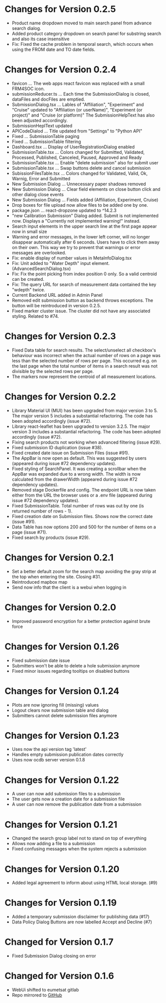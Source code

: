 # Changes for Version 0.2.5
- Product name dropdown moved to main search panel from advance search dialog.
- Added product category dropdown on search panel for substring search and also its case insensitive
- Fix: Fixed the cache problem in temporal search, which occurs when using the FROM date and TO date fields.

# Changes for Version 0.2.4
- favicon ... The web apps react favicon was replaced with a small FRM4SOC icon.  
- submissionReducer.ts ... Each time the SubmissionDialog is closed, dataFiles and docFiles are emptied.
- SubmissionDialog.tsx ... Lables of "Affiliation", "Experiment" and "Cruise" updated to "Affiliation (or userName)", 
  "Experiment (or project)" and "Cruise (or platform)"
  The SubmissionHelpText has also been adjusted accordingly.  
- SubmissionHeplText updated
- APICodeDialod ... Title updated from "Settings" to "Python API"
- Fixed ... SubmissionTable paging
- Fixed ... SubmissionTable filtering
- Dashboard.tsx ... Display of UserRegistrationDialog enabled
- SubmissionTable.tsx ... Colors changed for Submitted, Validated, Processed, Published, Canceled, Paused, Approved and Ready
- SubmissionTable.tsx ... Enable "delete submission" also for submit user
- SubmissionTable.tsx ... Swap buttons delete and cancel submission
- SubissionFilesTable.tsx ... Colors changed for Validated, Valid, Ok, Warnig, Error and Submitted
- New Submission Dialog ... Unnecessary paper shadows removed
- New Submission Dialog ... Clear field elements on close button click and other dialog close events
- New Submission Dialog ... Fields added (Affiliation, Experiment, Cruise)
- Drop boxes for file upload now allow files to be added one by one.
- package.json ... react-dropzone updated to ^14.2.3
- "new Calibration Submission" Dialog added.
  Submit is not implemented now. Displays a "Currently not implemented warning!" instead.
- Search input elements in the upper search line at the first page appear now in small size
- Warning and error messages, in the lower left corner, will no longer disappear automatically after 6 seconds.
  Users have to click them away on their own. This way we try to prevent that warnings or error messages
  are overlooked.
- Fix: enable display of number values in MetaInfoDialog.tsx
- Fix: Unit added to "Water Depth" input element. (AdvancedSearchDialog.tsx)
- Fix: Fix the point picking from index position 0 only. So a valid centroid can be created.
- Fix: The query URL for search of measurement data contained the key "wdepth" twice. 
- Current Backend URL added in Admin Panel
- Removed edit submission button as backend throws exceptions. The button will be reintroduced in version 0.2.5.
- Fixed marker cluster issue. The cluster did not have any associated styling. Related to #74.

# Changes for Version 0.2.3

- Fixed Data table for search results. The select/unselect all checkbox's behaviour was incorrect when the actual number
  of rows on a page was less than the selected number of rows per page. This occurred e.g. on the last page when the
  total number of items in a search result was not divisible by the selected rows per page.
- The markers now represent the centroid of all measurement locations.

# Changes for Version 0.2.2

- Library Material UI (MUI) has been upgraded from major version 3 to 5.
  The major version 5 includes a substantial refactoring. The code has been adopted accordingly
  (issue #72).
- Library react-leaflet has been upgraded to version 3.2.5. The major version 3 includes
  a substantial refactoring. The code has been adopted accordingly (issue #72).
- Fixing search products not working when advanced filtering (issue #29).
- Fixed submission ID duplication (issue #38).
- Fixed created date issue on Submission Files (issue #91).
- The AppBar is now open as default. This was suggested by users (appeared during issue #72 dependency updates).
- Fixed styling of SearchPanel. It was creating a scrollbar when the AppBar was expanded due to a wrong width. The width
  is now calculated from the drawerWidth (appeared during issue #72 dependency updates).
- Removed stage Dockerfile and config. The endpoint URL is now taken either from the URL the browser uses or a .env
  file (appeared during issue #72 dependency updates).
- Fixed SubmissionTable. Total number of rows was out by one (is returned number of rows - 1).
- Fixed creation date on Submission files. Shows now the correct date (issue #91).
- Data Table has now options 200 and 500 for the number of items on a page (issue #71).
- Fixed search by products (issue #29).

# Changes for Version 0.2.1

- Set a better default zoom for the search map avoiding the gray strip at the top when entering the site. Closing #31.
- Reintroduced mapbox map
- Send now info that the client is a webui when logging in

# Changes for Version 0.2.0

- Improved password encryption for a better protection against brute force

# Changes for Version 0.1.26

- Fixed submission date issue
- Submitters won't be able to delete a hole submission anymore
- Fixed minor issues regarding tooltips on disabled buttons

# Changes for Version 0.1.24

- Plots are now ignoring fill (missing) values
- Logout clears now submission table and dialog
- Submitters cannot delete submission files anymore

# Changes for Version 0.1.23

- Uses now the api version tag 'latest'
- Handles empty submission publication dates correctly
- Uses now ocdb server version 0.1.8

# Changes for Version 0.1.22

- A user can now add submission files to a submission
- The user gets now a creation date for a submission file
- A user can now remove the publication date from a submission

# Changes for Version 0.1.21

- Changed the search group label not to stand on top of everything
- Allows now adding a file to a submission
- Fixed confusing messages when the system rejects a submission

# Changes for Version 0.1.20

- Added legal agreement to inform about using HTML local storage. (#9)

# Changes for Version 0.1.19

- Added a temporary submission disclaimer for publishing data (#17)
- Data Policy Dialog Buttons are now labelled Accept and Decline (#7)

# Changed for Version 0.1.7

- Fixed Submission Dialog closing on error

# Changed for Version 0.1.6

- WebUi shifted to eumetsat gitlab
- Repo mirrored to [GitHub](https://github.com/eocdb/ocdb-webui)
